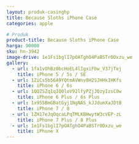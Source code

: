 ```yaml
---
layout: produk-casinghp
title: Because Sloths iPhone Case
categories: apple

# Produk
product-title: Because Sloths iPhone Case
harga: 90000
sku: hn-3942
image-drive: 1e1Fs1bglI7pOATghO4PaBSTr0Dxzu_we
gallery:
  - url: 1fa1vOhBz0bcHoEL4lIgxiFbw_V37jTej
    title: iPhone 5 / 5s / SE
  - url: 1ZiCs5b56A9YQtmAVWnv8H2SJHHkIHKfs
    title: iPhone 6 / 6s
  - url: 1QQZSZq1qIQ0loV92lfyPZjJQzyIzsC0w
    title: iPhone 6 Plus / 6s Plus
  - url: 1x955BmGBatGyj1NgNAS_kJJdumXaJDtB
    title: iPhone 7 / 8
  - url: 1ZH17eJqOqcaLPqTMLKBHwytW3cVEP-zL
    title: iPhone 7 Plus / 8 Plus
  - url: 1e1Fs1bglI7pOATghO4PaBSTr0Dxzu_we
    title: iPhone X
---
```

